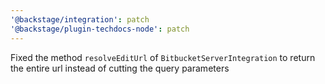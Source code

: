 ```yaml
---
'@backstage/integration': patch
'@backstage/plugin-techdocs-node': patch
---
```


Fixed the method `resolveEditUrl` of `BitbucketServerIntegration` to return the entire url instead of cutting the query parameters

